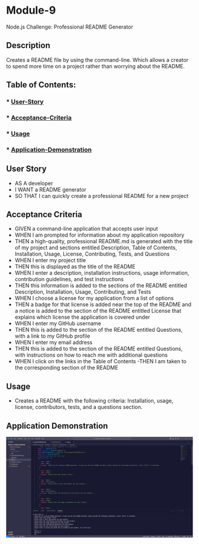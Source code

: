 # Module-9

Node.js Challenge: Professional README Generator

## Description

Creates a README file by using the command-line. Which allows a creator to spend more time on a project rather than worrying about the README.

## Table of Contents:

### * [User-Story](#user-story)
### * [Acceptance-Criteria](#acceptance-criteria)
### * [Usage](#usage-1)
### * [Application-Demonstration](#application-demonstration-1)


## User Story

- AS A developer
- I WANT a README generator
- SO THAT I can quickly create a professional README for a new project

## Acceptance Criteria

- GIVEN a command-line application that accepts user input
- WHEN I am prompted for information about my application repository
- THEN a high-quality, professional README.md is generated with the title of my project and sections entitled Description, Table of Contents, Installation, Usage, License, Contributing, Tests, and Questions
- WHEN I enter my project title
- THEN this is displayed as the title of the README
- WHEN I enter a description, installation instructions, usage information, contribution guidelines, and test instructions
- THEN this information is added to the sections of the README entitled Description, Installation, Usage, Contributing, and Tests
- WHEN I choose a license for my application from a list of options
- THEN a badge for that license is added near the top of the README and a notice is added to the section of the README entitled License that explains which license the application is covered under
- WHEN I enter my GitHub username
- THEN this is added to the section of the README entitled Questions, with a link to my GitHub profile
- WHEN I enter my email address
- THEN this is added to the section of the README entitled Questions, with instructions on how to reach me with additional questions
- WHEN I click on the links in the Table of Contents
-THEN I am taken to the corresponding section of the README

## Usage

- Creates a README with the following criteria: Installation, usage, license, contributors, tests, and a questions section.

## Application Demonstration

![](./Develop/images/READMEDemo.png)
